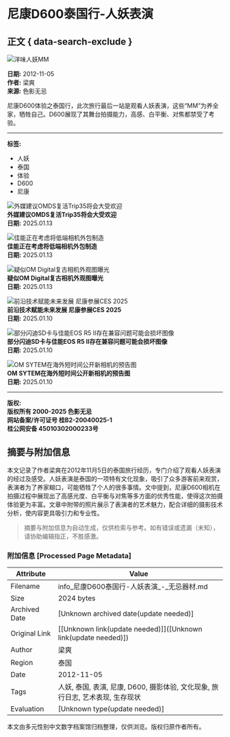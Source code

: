 # 尼康D600泰国行-人妖表演

## 正文 { data-search-exclude }


![洋味人妖MM](/uploads/allimg/121104/59-121104162952.jpg)

**日期:** 2012-11-05  
**作者:** 梁爽  
**来源:** 色影无忌  

尼康D600体验之泰国行，此次旅行最后一站是观看人妖表演，这些“MM”为养全家，牺牲自己。D600展现了其舞台拍摄能力，高感、白平衡、对焦都禁受了考验。

---

**标签:**  
- 人妖  
- 泰国  
- 体验  
- D600  
- 尼康  

![外媒建议OMDS复活Trip35将会大受欢迎](https://cmscdn.xitek.com/resize/200x120/uploads/allimg/20250113/59-1736732674984.jpg)  
**外媒建议OMDS复活Trip35将会大受欢迎**  
**日期:** 2025.01.13  

![佳能正在考虑将低端相机外包制造](https://cmscdn.xitek.com/resize/200x120/uploads/allimg/20250113/59-1736731203089.png)  
**佳能正在考虑将低端相机外包制造**  
**日期:** 2025.01.13  

![疑似OM Digital复古相机外观图曝光](https://cmscdn.xitek.com/resize/200x120/uploads/allimg/20250113/61-1736731594584.png)  
**疑似OM Digital复古相机外观图曝光**  
**日期:** 2025.01.13  

![前沿技术赋能未来发展 尼康参展CES 2025](https://cmscdn.xitek.com/resize/200x120/uploads/allimg/20250110/59-1736495665905.jpg)  
**前沿技术赋能未来发展 尼康参展CES 2025**  
**日期:** 2025.01.10  

![部分闪迪SD卡与佳能EOS R5 II存在兼容问题可能会损坏图像](https://cmscdn.xitek.com/resize/200x120/uploads/allimg/20250110/59-1736479587438.jpg)  
**部分闪迪SD卡与佳能EOS R5 II存在兼容问题可能会损坏图像**  
**日期:** 2025.01.10  

![OM SYTEM在海外短时间公开新相机的预告图](https://cmscdn.xitek.com/resize/200x120/uploads/allimg/20250110/59-1736477137510.jpg)  
**OM SYTEM在海外短时间公开新相机的预告图**  
**日期:** 2025.01.10  

---

**版权:**  
**版权所有 2000-2025 色影无忌**  
**网站备案/许可证号 桂B2-20040025-1**  
**桂公网安备 45010302000233号**
<!-- tcd_original_link https://info.xitek.com/galleries/201211/05-297915.html -->


## 摘要与附加信息

<!-- tcd_abstract -->
本文记录了作者梁爽在2012年11月5日的泰国旅行经历，专门介绍了观看人妖表演的经过及感受。人妖表演是泰国的一项特有文化现象，吸引了众多游客前来观赏，表演者为了养家糊口，可能牺牲了个人的很多事情。文中提到，尼康D600相机在拍摄过程中展现出了高感光度、白平衡与对焦等多方面的优秀性能，使得这次拍摄体验更为丰富。文章中附带的照片展示了表演者的艺术魅力，配合详细的摄影技术分析，使内容更具吸引力和专业性。
<!-- tcd_abstract_end -->

> 摘要与附加信息为自动生成，仅供检索与参考。如有错误或遗漏（未知），请协助编辑指正，不胜感激。

### 附加信息 [Processed Page Metadata]

| Attribute       | Value                                  |
|-----------------|----------------------------------------|
| Filename        | info_尼康D600泰国行-人妖表演_-_无忌器材.md                             |
| Size            | 2024 bytes                           |
| Archived Date   | [Unknown archived date(update needed)]                             |
| Original Link   | [[Unknown link(update needed)]]([Unknown link(update needed)])                       |
| Author          | 梁爽                               |
| Region          | 泰国                               |
| Date            | 2012-11-05                                 |
| Tags            | 人妖, 泰国, 表演, 尼康, D600, 摄影体验, 文化现象, 旅行日志, 艺术表现, 生存现状                                 |
| Evaluation            | [Unknown type(update needed)]                                 |
<!-- tcd_table_end -->

本文由多元性别中文数字档案馆归档整理，仅供浏览。版权归原作者所有。
